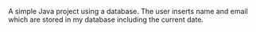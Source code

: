 A simple Java project using a database. The user inserts name and email which are stored in my database including the current date.
